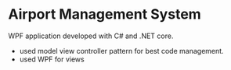 # Airport Management System
WPF application developed with C# and .NET core.
- used model view controller pattern for best code management.
- used WPF for views
